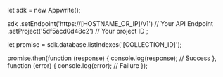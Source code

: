 let sdk = new Appwrite();

sdk
    .setEndpoint('https://[HOSTNAME_OR_IP]/v1') // Your API Endpoint
    .setProject('5df5acd0d48c2') // Your project ID
;

let promise = sdk.database.listIndexes('[COLLECTION_ID]');

promise.then(function (response) {
    console.log(response); // Success
}, function (error) {
    console.log(error); // Failure
});